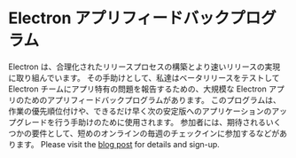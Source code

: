 # Electron アプリフィードバックプログラム

Electron は、合理化されたリリースプロセスの構築とより速いリリースの実現に取り組んでいます。 その手助けとして、私達はベータリリースをテストして Electron チームにアプリ特有の問題を報告するための、大規模な Electron アプリのためのアプリフィードバックプログラムがあります。 このプログラムは、作業の優先順位付けや、できるだけ早く次の安定版へのアプリケーションのアップグレードを行う手助けのために使用されます。 参加者には、期待されるいくつかの要件として、短めのオンラインの毎週のチェックインに参加するなどがあります。 Please visit the [blog post](https://electronjs.org/blog/app-feedback-program) for details and sign-up.